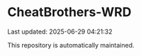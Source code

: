 # CheatBrothers-WRD

Last updated: 2025-06-29 04:21:32

This repository is automatically maintained.
